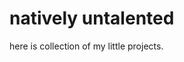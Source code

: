 # natively untalented
here is collection of my little projects.
<!---
unikub0/unikub0 is a ✨ special ✨ repository because its `README.md` (this file) appears on your GitHub profile.
You can click the Preview link to take a look at your changes.
--->
